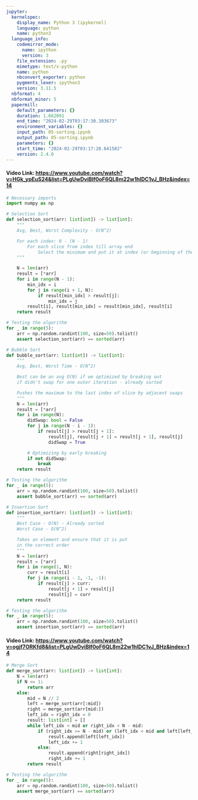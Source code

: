 ```yaml
---
jupyter:
  kernelspec:
    display_name: Python 3 (ipykernel)
    language: python
    name: python3
  language_info:
    codemirror_mode:
      name: ipython
      version: 3
    file_extension: .py
    mimetype: text/x-python
    name: python
    nbconvert_exporter: python
    pygments_lexer: ipython3
    version: 3.11.5
  nbformat: 4
  nbformat_minor: 5
  papermill:
    default_parameters: {}
    duration: 1.662091
    end_time: "2024-02-29T03:17:30.303673"
    environment_variables: {}
    input_path: 05-sorting.ipynb
    output_path: 05-sorting.ipynb
    parameters: {}
    start_time: "2024-02-29T03:17:28.641582"
    version: 2.4.0
---
```


<div id="7d2510f0" class="cell markdown"
papermill="{&quot;duration&quot;:8.801e-3,&quot;end_time&quot;:&quot;2024-02-29T03:17:29.907712&quot;,&quot;exception&quot;:false,&quot;start_time&quot;:&quot;2024-02-29T03:17:29.898911&quot;,&quot;status&quot;:&quot;completed&quot;}"
tags="[]">

#### Video Link: <https://www.youtube.com/watch?v=HGk_ypEuS24&list=PLgUwDviBIf0oF6QL8m22w1hIDC1vJ_BHz&index=14>

</div>

<div id="dc9caee0" class="cell code" execution_count="1"
execution="{&quot;iopub.execute_input&quot;:&quot;2024-02-29T03:17:29.932257Z&quot;,&quot;iopub.status.busy&quot;:&quot;2024-02-29T03:17:29.930851Z&quot;,&quot;iopub.status.idle&quot;:&quot;2024-02-29T03:17:30.018112Z&quot;,&quot;shell.execute_reply&quot;:&quot;2024-02-29T03:17:30.017263Z&quot;}"
lines_to_next_cell="1"
papermill="{&quot;duration&quot;:0.100705,&quot;end_time&quot;:&quot;2024-02-29T03:17:30.019922&quot;,&quot;exception&quot;:false,&quot;start_time&quot;:&quot;2024-02-29T03:17:29.919217&quot;,&quot;status&quot;:&quot;completed&quot;}"
tags="[]">

``` python
# Necessary imports
import numpy as np
```

</div>

<div id="6379e2eb" class="cell code" execution_count="2"
execution="{&quot;iopub.execute_input&quot;:&quot;2024-02-29T03:17:30.026056Z&quot;,&quot;iopub.status.busy&quot;:&quot;2024-02-29T03:17:30.025312Z&quot;,&quot;iopub.status.idle&quot;:&quot;2024-02-29T03:17:30.031989Z&quot;,&quot;shell.execute_reply&quot;:&quot;2024-02-29T03:17:30.031212Z&quot;}"
lines_to_next_cell="1"
papermill="{&quot;duration&quot;:1.2038e-2,&quot;end_time&quot;:&quot;2024-02-29T03:17:30.033866&quot;,&quot;exception&quot;:false,&quot;start_time&quot;:&quot;2024-02-29T03:17:30.021828&quot;,&quot;status&quot;:&quot;completed&quot;}"
tags="[]">

``` python
# Selection Sort
def selection_sort(arr: list[int]) -> list[int]:
    """
    Avg, Best, Worst Complexity - O(N^2)

    For each index: 0 - (N - 1)
        For each slice from index till array end
            Select the minimum and put it at index (or beginning of the slice)
    """

    N = len(arr)
    result = [*arr]
    for i in range(N - 1):
        min_idx = i
        for j in range(i + 1, N):
            if result[min_idx] > result[j]:
                min_idx = j
        result[i], result[min_idx] = result[min_idx], result[i]
    return result

# Testing the algorithm
for _ in range(5):
    arr = np.random.randint(100, size=50).tolist()
    assert selection_sort(arr) == sorted(arr)
```

</div>

<div id="23fba2fa" class="cell code" execution_count="3"
execution="{&quot;iopub.execute_input&quot;:&quot;2024-02-29T03:17:30.038464Z&quot;,&quot;iopub.status.busy&quot;:&quot;2024-02-29T03:17:30.038085Z&quot;,&quot;iopub.status.idle&quot;:&quot;2024-02-29T03:17:30.044255Z&quot;,&quot;shell.execute_reply&quot;:&quot;2024-02-29T03:17:30.043490Z&quot;}"
lines_to_next_cell="1"
papermill="{&quot;duration&quot;:1.0151e-2,&quot;end_time&quot;:&quot;2024-02-29T03:17:30.045673&quot;,&quot;exception&quot;:false,&quot;start_time&quot;:&quot;2024-02-29T03:17:30.035522&quot;,&quot;status&quot;:&quot;completed&quot;}"
tags="[]">

``` python
# Bubble Sort
def bubble_sort(arr: list[int]) -> list[int]:
    """
    Avg, Best, Worst Time - O(N^2)

    Best can be an avg O(N) if we optimized by breaking out
    if didn't swap for one outer iteration - already sorted

    Pushes the maximum to the last index of slice by adjacent swaps
    """
    N = len(arr)
    result = [*arr]
    for i in range(N):
        didSwap: bool = False
        for j in range(N - i - 1):
            if result[j] > result[j + 1]:
                result[j], result[j + 1] = result[j + 1], result[j]
                didSwap = True

        # Optimizing by early breaking
        if not didSwap:
            break
    return result

# Testing the algorithm
for _ in range(5):
    arr = np.random.randint(100, size=50).tolist()
    assert bubble_sort(arr) == sorted(arr)
```

</div>

<div id="736c4faf" class="cell code" execution_count="4"
execution="{&quot;iopub.execute_input&quot;:&quot;2024-02-29T03:17:30.050353Z&quot;,&quot;iopub.status.busy&quot;:&quot;2024-02-29T03:17:30.050007Z&quot;,&quot;iopub.status.idle&quot;:&quot;2024-02-29T03:17:30.062378Z&quot;,&quot;shell.execute_reply&quot;:&quot;2024-02-29T03:17:30.061599Z&quot;}"
lines_to_next_cell="1"
papermill="{&quot;duration&quot;:1.6954e-2,&quot;end_time&quot;:&quot;2024-02-29T03:17:30.064271&quot;,&quot;exception&quot;:false,&quot;start_time&quot;:&quot;2024-02-29T03:17:30.047317&quot;,&quot;status&quot;:&quot;completed&quot;}"
tags="[]">

``` python
# Insertion Sort
def insertion_sort(arr: list[int]) -> list[int]:
    """
    Best Case - O(N) - Already sorted
    Worst Case - O(N^2)

    Takes an element and ensure that it is put
    in the correct order
    """
    N = len(arr)
    result = [*arr]
    for i in range(1, N):
        curr = result[i]
        for j in range(i - 1, -1, -1):
            if result[j] > curr:
                result[j + 1] = result[j]
                result[j] = curr
    return result

# Testing the algorithm
for _ in range(5):
    arr = np.random.randint(100, size=50).tolist()
    assert insertion_sort(arr) == sorted(arr)
```

</div>

<div id="bf92642e" class="cell markdown"
papermill="{&quot;duration&quot;:3.136e-3,&quot;end_time&quot;:&quot;2024-02-29T03:17:30.070491&quot;,&quot;exception&quot;:false,&quot;start_time&quot;:&quot;2024-02-29T03:17:30.067355&quot;,&quot;status&quot;:&quot;completed&quot;}"
tags="[]">

#### Video Link: <https://www.youtube.com/watch?v=ogjf7ORKfd8&list=PLgUwDviBIf0oF6QL8m22w1hIDC1vJ_BHz&index=14>

</div>

<div id="dca36744" class="cell code" execution_count="5"
execution="{&quot;iopub.execute_input&quot;:&quot;2024-02-29T03:17:30.075693Z&quot;,&quot;iopub.status.busy&quot;:&quot;2024-02-29T03:17:30.075087Z&quot;,&quot;iopub.status.idle&quot;:&quot;2024-02-29T03:17:30.081854Z&quot;,&quot;shell.execute_reply&quot;:&quot;2024-02-29T03:17:30.080938Z&quot;}"
papermill="{&quot;duration&quot;:1.1242e-2,&quot;end_time&quot;:&quot;2024-02-29T03:17:30.083381&quot;,&quot;exception&quot;:false,&quot;start_time&quot;:&quot;2024-02-29T03:17:30.072139&quot;,&quot;status&quot;:&quot;completed&quot;}"
tags="[]">

``` python
# Merge Sort
def merge_sort(arr: list[int]) -> list[int]:
    N = len(arr)
    if N <= 1:
        return arr
    else:
        mid = N // 2
        left = merge_sort(arr[:mid])
        right = merge_sort(arr[mid:])
        left_idx = right_idx = 0
        result: list[int] = []
        while left_idx < mid or right_idx < N - mid:
            if (right_idx >= N - mid) or (left_idx < mid and left[left_idx] < right[right_idx]):
                result.append(left[left_idx])
                left_idx += 1
            else:
                result.append(right[right_idx])
                right_idx += 1
        return result

# Testing the algorithm
for _ in range(5):
    arr = np.random.randint(100, size=50).tolist()
    assert merge_sort(arr) == sorted(arr)
```

</div>
